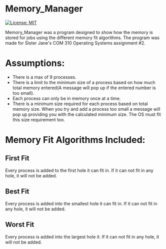 # Memory_Manager
[![License: MIT](https://img.shields.io/badge/License-MIT-yellow.svg)](https://github.com/TheWolfBadger/Memory_Manager/blob/master/LICENSE)

Memory_Manager was a program designed to show how the memory is stored for jobs using the different memory fit algorithms. The program was made for Sister Jane's COM 310 Operating Systems assignment #2.
# Assumptions:
- There is a max of 9 processes.
- There is a limit to the minimum size of a process based on how much total memory entered(A message will pop up if the entered number is too small).
- Each process can only be in memory once at a time.
- There is a minimum size required for each process based on total memory size. When you try and add a process too small a message will pop up providing you with the calculated minimum size. The OS must fit this size requirement too.

# Memory Fit Algorithms Included:
## First Fit 
Every process is added to the first hole it can fit in. If it can not fit in any hole, it will not be added.
## Best Fit 
Every process is added into the smallest hole it can fit in. If it can not fit in any hole, it will not be added.
## Worst Fit 
Every process is added into the largest hole it. If it can not fit in any hole, it will not be added.
